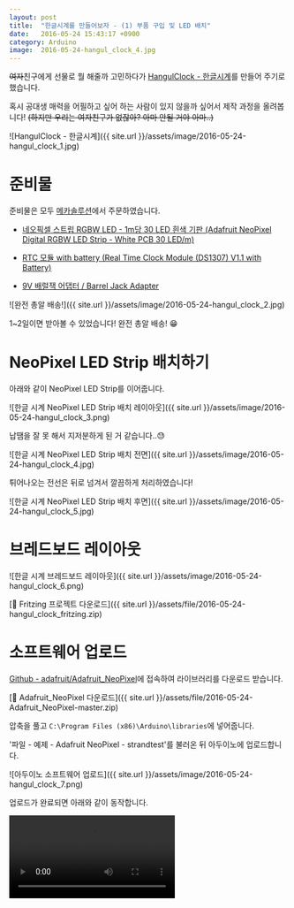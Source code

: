```yaml
---
layout: post
title:  "한글시계를 만들어보자 - (1) 부품 구입 및 LED 배치"
date:   2016-05-24 15:43:17 +0900
category: Arduino
image:  2016-05-24-hangul_clock_4.jpg
---
```

~~여자~~친구에게 선물로 뭘 해줄까 고민하다가 [HangulClock - 한글시계](https://github.com/suapapa/HangulClock)를 만들어 주기로 했습니다.

혹시 공대생 매력을 어필하고 싶어 하는 사람이 있지 않을까 싶어서 제작 과정을 올려봅니다! ~~(하지만 우리는 여자친구가 없잖아? 아마 안될 거야 아마..)~~

![HangulClock - 한글시계]({{ site.url }}/assets/image/2016-05-24-hangul_clock_1.jpg)

# 준비물

준비물은 모두 [메카솔루션](http://mechasolution.com)에서 주문하였습니다.

* [네오픽셀 스트립 RGBW LED - 1m당 30 LED 흰색 기판 (Adafruit NeoPixel Digital RGBW LED Strip - White PCB 30 LED/m)](http://mechasolution.com/shop/goods/goods_view.php?goodsno=12596)

* [RTC 모듈 with battery (Real Time Clock Module (DS1307) V1.1 with Battery)](http://mechasolution.com/shop/goods/goods_view.php?goodsno=2838)

* [9V 배럴잭 어댑터 / Barrel Jack Adapter](http://mechasolution.com/shop/goods/goods_view.php?goodsno=33)

![완전 총알 배송!]({{ site.url }}/assets/image/2016-05-24-hangul_clock_2.jpg)

1~2일이면 받아볼 수 있었습니다! 완전 총알 배송! :grin:

# NeoPixel LED Strip 배치하기

아래와 같이 NeoPixel LED Strip를 이어줍니다.

![한글 시계 NeoPixel LED Strip 배치 레이아웃]({{ site.url }}/assets/image/2016-05-24-hangul_clock_3.png)

납땜을 잘 못 해서 지저분하게 된 거 같습니다..:sweat:

![한글 시계 NeoPixel LED Strip 배치 전면]({{ site.url }}/assets/image/2016-05-24-hangul_clock_4.jpg)

튀어나오는 전선은 뒤로 넘겨서 깔끔하게 처리하였습니다!

![한글 시계 NeoPixel LED Strip 배치 후면]({{ site.url }}/assets/image/2016-05-24-hangul_clock_5.jpg)

# 브레드보드 레이아웃

![한글 시계 브레드보드 레이아웃]({{ site.url }}/assets/image/2016-05-24-hangul_clock_6.png)

[📎 Fritzing 프로젝트 다운로드]({{ site.url }}/assets/file/2016-05-24-hangul_clock_fritzing.zip)

# 소프트웨어 업로드

[Github - adafruit/Adafruit_NeoPixel](https://github.com/adafruit/Adafruit_NeoPixel)에 접속하여 라이브러리를 다운로드 받습니다.

[📎 Adafruit_NeoPixel 다운로드]({{ site.url }}/assets/file/2016-05-24-Adafruit_NeoPixel-master.zip)

압축을 풀고 `C:\Program Files (x86)\Arduino\libraries`에 넣어줍니다.

'파일 - 예제 - Adafruit NeoPixel - strandtest'를 불러온 뒤 아두이노에 업로드합니다.

![아두이노 소프트웨어 업로드]({{ site.url }}/assets/image/2016-05-24-hangul_clock_7.png)

업로드가 완료되면 아래와 같이 동작합니다.

<video src="{{ site.url }}/assets/video/2016-05-24-hangul_clock_1.mp4" loop="loop" controls></video>
